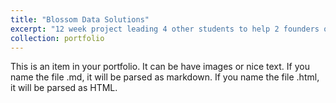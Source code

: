 ```yaml
---
title: "Blossom Data Solutions"
excerpt: "12 week project leading 4 other students to help 2 founders of a startup to bring to life an app to help special education teaching staff to keep better track of student data and practice better techniques to increase the learning rates of their students. <br/><img src='/images/500x300.png'>"
collection: portfolio
---
```


This is an item in your portfolio. It can be have images or nice text. If you name the file .md, it will be parsed as markdown. If you name the file .html, it will be parsed as HTML. 
